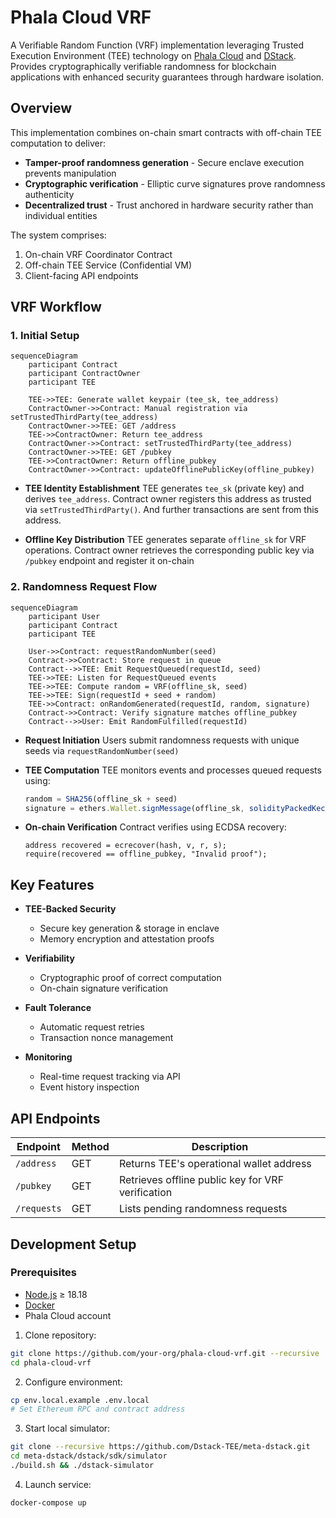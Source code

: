 # Phala Cloud VRF 

A Verifiable Random Function (VRF) implementation leveraging Trusted Execution Environment (TEE) technology on [Phala Cloud](https://cloud.phala.network/) and [DStack](https://github.com/dstack-TEE/dstack/). Provides cryptographically verifiable randomness for blockchain applications with enhanced security guarantees through hardware isolation.

## Overview

This implementation combines on-chain smart contracts with off-chain TEE computation to deliver:
- **Tamper-proof randomness generation** - Secure enclave execution prevents manipulation
- **Cryptographic verification** - Elliptic curve signatures prove randomness authenticity
- **Decentralized trust** - Trust anchored in hardware security rather than individual entities

The system comprises:
1. On-chain VRF Coordinator Contract
2. Off-chain TEE Service (Confidential VM)
3. Client-facing API endpoints

## VRF Workflow

### 1. Initial Setup
```mermaid
sequenceDiagram
    participant Contract
    participant ContractOwner
    participant TEE
  
    TEE->>TEE: Generate wallet keypair (tee_sk, tee_address)
    ContractOwner->>Contract: Manual registration via setTrustedThirdParty(tee_address)
    ContractOwner->>TEE: GET /address
    TEE->>ContractOwner: Return tee_address
    ContractOwner->>Contract: setTrustedThirdParty(tee_address)
    ContractOwner->>TEE: GET /pubkey
    TEE->>ContractOwner: Return offline_pubkey
    ContractOwner->>Contract: updateOfflinePublicKey(offline_pubkey)
```

- **TEE Identity Establishment**
  TEE generates `tee_sk` (private key) and derives `tee_address`. Contract owner registers this address as trusted via `setTrustedThirdParty()`. And further transactions are sent from this address.

- **Offline Key Distribution**
  TEE generates separate `offline_sk` for VRF operations. Contract owner retrieves the corresponding public key via `/pubkey` endpoint and register it on-chain

### 2. Randomness Request Flow
```mermaid
sequenceDiagram
    participant User
    participant Contract
    participant TEE
  
    User->>Contract: requestRandomNumber(seed)
    Contract->>Contract: Store request in queue
    Contract-->>TEE: Emit RequestQueued(requestId, seed)
    TEE->>TEE: Listen for RequestQueued events
    TEE->>TEE: Compute random = VRF(offline_sk, seed)
    TEE->>TEE: Sign(requestId + seed + random)
    TEE->>Contract: onRandomGenerated(requestId, random, signature)
    Contract->>Contract: Verify signature matches offline_pubkey
    Contract-->>User: Emit RandomFulfilled(requestId)
```

- **Request Initiation**
  Users submit randomness requests with unique seeds via `requestRandomNumber(seed)`

- **TEE Computation**
  TEE monitors events and processes queued requests using:
  ```ts
  random = SHA256(offline_sk + seed)
  signature = ethers.Wallet.signMessage(offline_sk, solidityPackedKeccak256(requestId, seed, random))
  ```

- **On-chain Verification**
  Contract verifies using ECDSA recovery:
  ```solidity
  address recovered = ecrecover(hash, v, r, s);
  require(recovered == offline_pubkey, "Invalid proof");
  ```

## Key Features

- **TEE-Backed Security**
  - Secure key generation & storage in enclave
  - Memory encryption and attestation proofs

- **Verifiability**
  - Cryptographic proof of correct computation
  - On-chain signature verification

- **Fault Tolerance**
  - Automatic request retries
  - Transaction nonce management

- **Monitoring**
  - Real-time request tracking via API
  - Event history inspection

## API Endpoints

| Endpoint | Method | Description |
|----------|--------|-------------|
| `/address` | GET | Returns TEE's operational wallet address |
| `/pubkey` | GET | Retrieves offline public key for VRF verification |
| `/requests` | GET | Lists pending randomness requests |

## Development Setup

### Prerequisites
- [Node.js](https://nodejs.org/en) ≥ 18.18
- [Docker](https://www.docker.com/)
- Phala Cloud account

1. Clone repository:
```bash
git clone https://github.com/your-org/phala-cloud-vrf.git --recursive
cd phala-cloud-vrf
```

2. Configure environment:
```bash
cp env.local.example .env.local
# Set Ethereum RPC and contract address
```

3. Start local simulator:
```bash
git clone --recursive https://github.com/Dstack-TEE/meta-dstack.git
cd meta-dstack/dstack/sdk/simulator
./build.sh && ./dstack-simulator
```

4. Launch service:
```bash
docker-compose up
```
